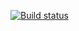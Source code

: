 [![Build status](https://ci.appveyor.com/api/projects/status/sh9l50t3ujmx4ygt?svg=true)](https://ci.appveyor.com/project/KristinaPelevina/testmode)